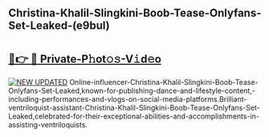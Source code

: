 ## Christina-Khalil-Slingkini-Boob-Tease-Onlyfans-Set-Leaked-(e9bul)


# <h2><a href="https://mediaupload.pro?-19M">🔗👉 🔴 Private-P𝚑ot𝚘𝚜-V𝚒d𝚎o</a></h2>

[![NEW UPDATED](https://i.imgur.com/0qMVB7G.gif)](https://mediaupload.pro?-19M)
Online-influencer-Christina-Khalil-Slingkini-Boob-Tease-Onlyfans-Set-Leaked,known-for-publishing-dance-and-lifestyle-content,-including-performances-and-vlogs-on-social-media-platforms.Brilliant-ventriloquist-assistant-Christina-Khalil-Slingkini-Boob-Tease-Onlyfans-Set-Leaked,celebrated-for-their-exceptional-abilities-and-accomplishments-in-assisting-ventriloquists.  
